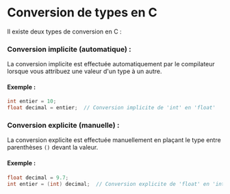# Conversion de types en C

Il existe deux types de conversion en C :

### Conversion implicite (automatique) :
La conversion implicite est effectuée automatiquement par le compilateur lorsque vous attribuez une valeur d'un type à un autre.

#### Exemple :
```c
int entier = 10;
float decimal = entier;  // Conversion implicite de 'int' en 'float'
```

### Conversion explicite (manuelle) :
La conversion explicite est effectuée manuellement en plaçant le type entre parenthèses `()` devant la valeur.

#### Exemple :
```c
float decimal = 9.7;
int entier = (int) decimal;  // Conversion explicite de 'float' en 'int'
```